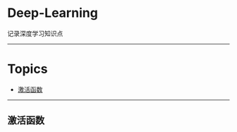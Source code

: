 Deep-Learning  
==============================  
记录深度学习知识点
*******************************

# Topics
*  [激活函数](#激活函数)   

----------------------------

## 激活函数
